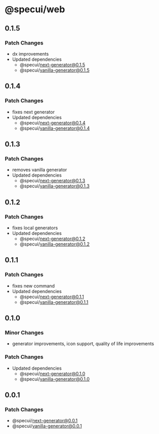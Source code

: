 # @specui/web

## 0.1.5

### Patch Changes

- dx improvements
- Updated dependencies
  - @specui/next-generator@0.1.5
  - @specui/vanilla-generator@0.1.5

## 0.1.4

### Patch Changes

- fixes next generator
- Updated dependencies
  - @specui/next-generator@0.1.4
  - @specui/vanilla-generator@0.1.4

## 0.1.3

### Patch Changes

- removes vanilla generator
- Updated dependencies
  - @specui/next-generator@0.1.3
  - @specui/vanilla-generator@0.1.3

## 0.1.2

### Patch Changes

- fixes local generators
- Updated dependencies
  - @specui/next-generator@0.1.2
  - @specui/vanilla-generator@0.1.2

## 0.1.1

### Patch Changes

- fixes new command
- Updated dependencies
  - @specui/next-generator@0.1.1
  - @specui/vanilla-generator@0.1.1

## 0.1.0

### Minor Changes

- generator improvements, icon support, quality of life improvements

### Patch Changes

- Updated dependencies
  - @specui/next-generator@0.1.0
  - @specui/vanilla-generator@0.1.0

## 0.0.1

### Patch Changes

- @specui/next-generator@0.0.1
- @specui/vanilla-generator@0.0.1
